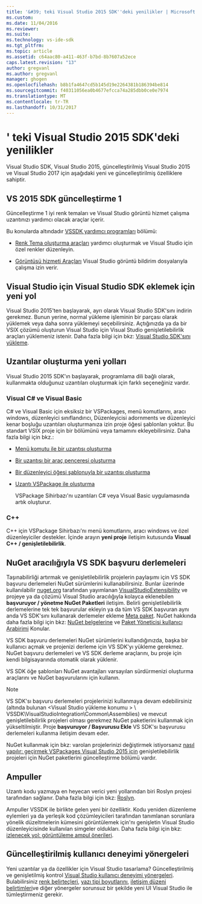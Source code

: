 ```yaml
---
title: '&#39; teki Visual Studio 2015 SDK''deki yenilikler | Microsoft Docs'
ms.custom: 
ms.date: 11/04/2016
ms.reviewer: 
ms.suite: 
ms.technology: vs-ide-sdk
ms.tgt_pltfrm: 
ms.topic: article
ms.assetid: c64aac80-a411-463f-b7bd-8b7607a52ece
caps.latest.revision: "13"
author: gregvanl
ms.author: gregvanl
manager: ghogen
ms.openlocfilehash: b8b1fa4647cd5b145d19e2264381b186394be814
ms.sourcegitcommit: f40311056ea0b4677efcca74a285dbb0ce0e7974
ms.translationtype: MT
ms.contentlocale: tr-TR
ms.lasthandoff: 10/31/2017
---
```

# <a name="what39s-new-in-the-visual-studio-2015-sdk"></a>&#39; teki Visual Studio 2015 SDK'deki yenilikler
Visual Studio SDK, Visual Studio 2015, güncelleştirilmiş Visual Studio 2015 ve Visual Studio 2017 için aşağıdaki yeni ve güncelleştirilmiş özelliklere sahiptir.  
  
## <a name="vs-2015-sdk-update-1"></a>VS 2015 SDK güncelleştirme 1  
 Güncelleştirme 1 iyi renk temaları ve Visual Studio görüntü hizmet çalışma uzantınızı yardımcı olacak araçlar içerir.  
  
 Bu konularda altındadır [VSSDK yardımcı programları](../extensibility/internals/vssdk-utilities.md) bölümü:  
  
-   [Renk Tema oluşturma araçları](../extensibility/internals/color-theming-tools.md) yardımcı oluşturmak ve Visual Studio için özel renkler düzenleyin.  
  
-   [Görüntüsü hizmeti Araçları](../extensibility/internals/image-service-tools.md) Visual Studio görüntü bildirim dosyalarıyla çalışma izin verir.  
  
## <a name="new-way-to-add-the-visual-studio-sdk-to-visual-studio"></a>Visual Studio için Visual Studio SDK eklemek için yeni yol  
 Visual Studio 2015'ten başlayarak, ayrı olarak Visual Studio SDK'sını indirin gerekmez. Bunun yerine, normal yükleme işleminin bir parçası olarak yüklemek veya daha sonra yüklemeyi seçebilirsiniz. Açtığınızda ya da bir VSIX çözümü oluşturun Visual Studio için Visual Studio genişletilebilirlik araçları yüklemeniz istenir. Daha fazla bilgi için bkz: [Visual Studio SDK'sını yükleme](../extensibility/installing-the-visual-studio-sdk.md).  
  
## <a name="new-ways-of-creating-extensions"></a>Uzantılar oluşturma yeni yolları  
 Visual Studio 2015 SDK'ın başlayarak, programlama dili bağlı olarak, kullanmakta olduğunuz uzantıları oluşturmak için farklı seçeneğiniz vardır.  
  
### <a name="visual-c-and-visual-basic"></a>Visual C# ve Visual Basic  
 C# ve Visual Basic için eksiksiz bir VSPackages, menü komutlarını, aracı windows, düzenleyici sınıflandırıcı, Düzenleyicisi adornments ve düzenleyici kenar boşluğu uzantıları oluşturmanıza izin proje öğesi şablonları yoktur. Bu standart VSIX proje için bir bölümünü veya tamamını ekleyebilirsiniz. Daha fazla bilgi için bkz.:  
  
-   [Menü komutu ile bir uzantısı oluşturma](../extensibility/creating-an-extension-with-a-menu-command.md)  
  
-   [Bir uzantısı bir araç penceresi oluşturma](../extensibility/creating-an-extension-with-a-tool-window.md)  
  
-   [Bir düzenleyici öğesi şablonuyla bir uzantısı oluşturma](../extensibility/creating-an-extension-with-an-editor-item-template.md)  
  
-   [Uzantı VSPackage ile oluşturma](../extensibility/creating-an-extension-with-a-vspackage.md)  
  
     VSPackage Sihirbazı'nı uzantıları C# veya Visual Basic uygulamasında artık oluşturur.  
  
### <a name="c"></a>C++  
 C++ için VSPackage Sihirbazı'nı menü komutlarını, aracı windows ve özel düzenleyiciler destekler. İçinde arayın **yeni proje** iletişim kutusunda **Visual C++ / genişletilebilirlik**.  
  
## <a name="vs-sdk-reference-assemblies-via-nuget"></a>NuGet aracılığıyla VS SDK başvuru derlemeleri  
 Taşınabilirliği artırmak ve genişletilebilirlik projelerin paylaşımı için VS SDK başvuru derlemeleri NuGet sürümlerini kullanabilirsiniz.  Bunlar üzerinde kullanılabilir [nuget.org](http://www.nuget.org) tarafından yayımlanan [VisualStudioExtensibility](http://www.nuget.org/profiles/VisualStudioExtensibility) ve projeye ya da çözümü Visual Studio aracılığıyla kolayca eklenebilen **başvuruyor / yönetme NuGet Paketleri** iletişim. Belirli genişletilebilirlik derlemelerine tek tek başvurular ekleyin ya da tüm VS SDK başvuran aynı anda VS SDK'sını kullanarak derlemeler ekleme [Meta paket](http://www.nuget.org/packages/VSSDK_Reference_Assemblies). NuGet hakkında daha fazla bilgi için bkz: [NuGet belgelerine](http://docs.microsoft.com/NuGet) ve [Paket Yöneticisi kullanıcı Arabirimi](http://docs.microsoft.com/NuGet/Tools/Package-Manager-UI) Konular.  
  
 VS SDK başvuru derlemeleri NuGet sürümlerini kullandığınızda, başka bir kullanıcı açmak ve projenizi derleme için VS SDK'yı yükleme gerekmez.  NuGet başvuru derlemeleri ve VS SDK derleme araçlarını, bu proje için kendi bilgisayarında otomatik olarak yüklenir.  
  
 VS SDK öğe şablonları NuGet avantajları varsayılan sürdürmenizi oluşturma araçlarını ve NuGet başvurularını için kullanın.  
  
> [!NOTE]
>  VS SDK'sı başvuru derlemeleri projelerinizi kullanmaya devam edebilirsiniz (altında bulunan \<Visual Studio yükleme konumu > \ VSSDK\VisualStudioIntegration\Common\Assemblies) ve mevcut genişletilebilirlik projeleri olması gerekmez NuGet paketlerini kullanmak için yükseltilmiştir.  Proje **başvuruyor / Başvurusu Ekle** VS SDK'sı başvurusu derlemeleri kullanma iletişim devam eder.  
>   
>  NuGet kullanmak için bkz: varolan projelerinizi değiştirmek istiyorsanız [nasıl yapılır: geçirmek VSPackages Visual Studio 2015 için](../extensibility/how-to-migrate-extensibility-projects-to-visual-studio-2015.md) genişletilebilirlik projeleri için NuGet paketlerini güncelleştirme bölümü vardır.  
  
## <a name="light-bulbs"></a>Ampuller  
 Uzantı kodu yazmaya en heyecan verici yeni yollarından biri Roslyn projesi tarafından sağlanır. Daha fazla bilgi için bkz: [Roslyn](https://github.com/dotnet/Roslyn).  
  
 Ampuller VSSDK ile birlikte gelen yeni bir özelliktir. Kodu yeniden düzenleme eylemleri ya da yerleşik kod çözümleyicileri tarafından tanımlanan sorunlara yönelik düzeltmelerin kümesini görüntülemek için'nı genişletin Visual Studio düzenleyicisinde kullanılan simgeler oldukları. Daha fazla bilgi için bkz: [izlenecek yol: görüntüleme ampul önerileri](../extensibility/walkthrough-displaying-light-bulb-suggestions.md).  
  
## <a name="updated-user-experience-guidelines"></a>Güncelleştirilmiş kullanıcı deneyimi yönergeleri  
 Yeni uzantılar ya da özellikler için Visual Studio tasarlama? Güncelleştirilmiş ve genişletilmiş kontrol [Visual Studio kullanıcı deneyimi yönergeleri](../extensibility/ux-guidelines/visual-studio-user-experience-guidelines.md).  Bulabilirsiniz [renk belirteçleri](../extensibility/ux-guidelines/shared-colors-for-visual-studio.md), [yazı tipi boyutlarını](../extensibility/ux-guidelines/fonts-and-formatting-for-visual-studio.md), [iletişim düzeni belirtimleri](../extensibility/ux-guidelines/layout-for-visual-studio.md)ve diğer yönergeler sorunsuz bir şekilde yeni UI Visual Studio ile tümleştirmeniz gerekir.